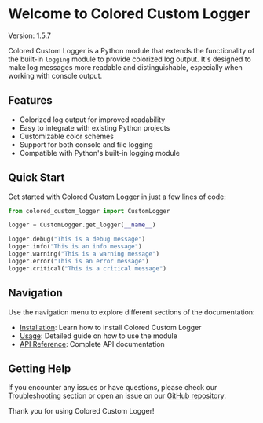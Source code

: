 # Welcome to Colored Custom Logger

Version: 1.5.7

Colored Custom Logger is a Python module that extends the functionality of the built-in `logging` module to provide colorized log output. It's designed to make log messages more readable and distinguishable, especially when working with console output.

## Features

- Colorized log output for improved readability
- Easy to integrate with existing Python projects
- Customizable color schemes
- Support for both console and file logging
- Compatible with Python's built-in logging module

## Quick Start

Get started with Colored Custom Logger in just a few lines of code:

```python
from colored_custom_logger import CustomLogger

logger = CustomLogger.get_logger(__name__)

logger.debug("This is a debug message")
logger.info("This is an info message")
logger.warning("This is a warning message")
logger.error("This is an error message")
logger.critical("This is a critical message")
```

## Navigation

Use the navigation menu to explore different sections of the documentation:

- [Installation](installation.md): Learn how to install Colored Custom Logger
- [Usage](usage.md): Detailed guide on how to use the module
- [API Reference](api.md): Complete API documentation

## Getting Help

If you encounter any issues or have questions, please check our [Troubleshooting](troubleshooting.md) section or open an issue on our [GitHub repository](https://github.com/robin-collins/colored_custom_logger).

Thank you for using Colored Custom Logger!